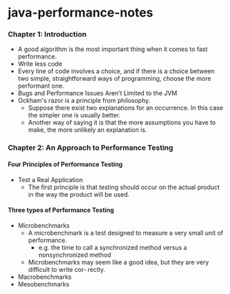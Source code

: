 java-performance-notes
======================

### Chapter 1: Introduction


* A good algorithm is the most important thing when it comes to fast performance.
* Write less code
* Every line of code involves a choice, and if there is a choice between two simple, straightforward ways of programming, choose the more performant one.
* Bugs and Performance Issues Aren’t Limited to the JVM
* Ockham's razor is a principle from philosophy. 
  * Suppose there exist two explanations for an occurrence. In this case the simpler one is usually better. 
  * Another way of saying it is that the more assumptions you have to make, the more unlikely an explanation is.
   
### Chapter 2: An Approach to Performance Testing

#### Four Principles of Performance Testing

* Test a Real Application
  * The first principle is that testing should occur on the actual product in the way the product will be used.
  

#### Three types of Performance Testing

* Microbenchmarks
  * A microbenchmark is a test designed to measure a very small unit of performance. 
    * e.g. the time to call a synchronized method versus a nonsynchronized method
  * Microbenchmarks may seem like a good idea, but they are very difficult to write cor‐ rectly.
* Macrobenchmarks
* Mesobenchmarks



 
  
